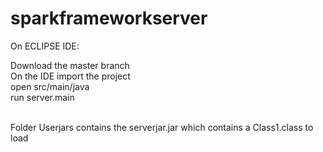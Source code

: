 # sparkframeworkserver

On ECLIPSE IDE:

Download the master branch <br />
On the IDE import the project <br />
open src/main/java <br />
run server.main <br /> <br />

Folder Userjars contains the serverjar.jar which contains a Class1.class to load

